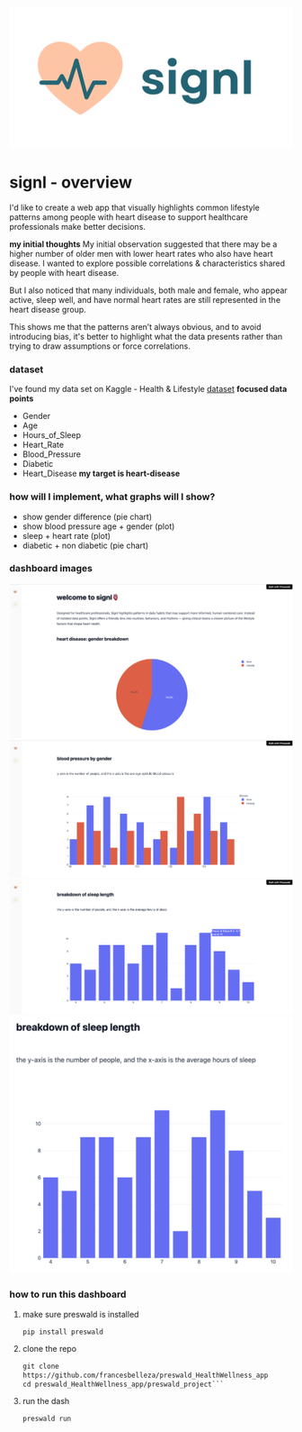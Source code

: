 ![](images/signl_logo.png)
# signl - overview
I'd like to create a web app that visually highlights common lifestyle 
patterns among people with heart disease to support healthcare professionals
make better decisions.

**my initial thoughts**
My initial observation suggested that there may be a higher number of older men 
with lower heart rates who also have heart disease. I wanted to explore possible 
correlations & characteristics shared by people with heart disease.

But I also noticed that many individuals, both male and female, 
who appear active, sleep well, and have normal heart rates are still 
represented in the heart disease group.

This shows me that the patterns aren’t always obvious, and to avoid introducing 
bias, it's better to highlight what the data presents rather than trying to 
draw assumptions or force correlations.

### dataset
I've found my data set on Kaggle - Health & Lifestyle [dataset](https://www.kaggle.com/datasets/mahdimashayekhi/health-and-lifestyle-dataset/data)
**focused data points**
- Gender
- Age
- Hours_of_Sleep
- Heart_Rate
- Blood_Pressure
- Diabetic
- Heart_Disease
**my target is heart-disease**

### how will I implement, what graphs will I show?
- show gender difference (pie chart)
- show blood pressure age + gender (plot)
- sleep + heart rate (plot)
- diabetic + non diabetic (pie chart)

### dashboard images
![](images/dashboard_one.png)
![](images/dashboard_two.png)
![](images/dashboard_three.png)
![](images/dashboard_four.png)

### how to run this dashboard

1. make sure preswald is installed
    ````
    pip install preswald
    
2. clone the repo
    ````
    git clone https://github.com/francesbelleza/preswald_HealthWellness_app
    cd preswald_HealthWellness_app/preswald_project```

3. run the dash
   ````
   preswald run
